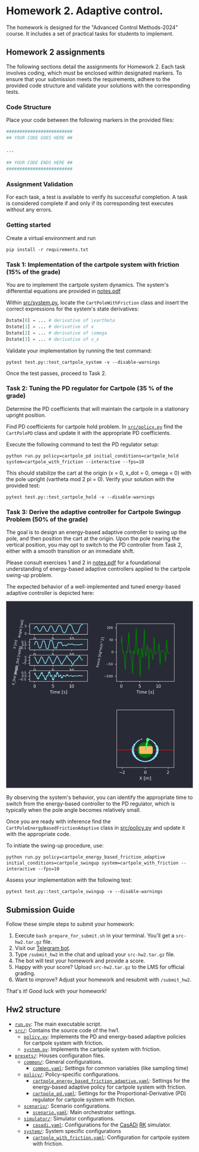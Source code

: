 # Homework 2. Adaptive control.

The homework is designed for the "Advanced Control Methods-2024" course. It includes a set of practical tasks for students to implement.

## Homework 2 assignments

The following sections detail the assignments for Homework 2. 
Each task involves coding, which must be enclosed within designated markers. 
To ensure that your submission meets the requirements, adhere to the provided code structure and validate your solutions with the corresponding tests.

### Code Structure

Place your code between the following markers in the provided files:

```python
#########################
## YOUR CODE GOES HERE ##

...

## YOUR CODE ENDS HERE ##
#########################
```

### Assignment Validation

For each task, a test is available to verify its successful completion. A task is considered complete if and only if its corresponding test executes without any errors.

### Getting started

Create a virtual environment and run
```
pip install -r requirements.txt
```

### Task 1: Implementation of the cartpole system with friction (15% of the grade)

You are to implement the cartpole system dynamics. The system's differential equations are provided in [notes.pdf](./notes.pdf)

Within [src/system.py](./src/system.py), locate the `CartPoleWithFriction` class and insert the correct expressions for the system's state derivatives:
```python
Dstate[0] = ... # derivative of \vartheta 
Dstate[1] = ... # derivative of x
Dstate[2] = ... # derivative of \omega
Dstate[3] = ... # derivative of v_x
```

Validate your implementation by running the test command:

```shell
pytest test.py::test_cartpole_system -v --disable-warnings  
```

Once the test passes, proceed to Task 2.

### Task 2: Tuning the PD regulator for Cartpole (35 % of the grade)

Determine the PD coefficients that will maintain the cartpole in a stationary upright position.

Find PD coefficients for cartpole hold problem. 
In [`src/policy.py`](./src/policy.py) find the `CartPolePD` class and update it with the appropriate PD coefficients.

Execute the following command to test the PD regulator setup:

```shell
python run.py policy=cartpole_pd initial_conditions=cartpole_hold system=cartpole_with_friction --interactive --fps=10 
```

This should stabilize the cart at the origin (x = 0, x_dot = 0, omega = 0) with the pole upright (vartheta mod 2 pi = 0). Verify your solution with the provided test:

```shell
pytest test.py::test_cartpole_hold -v --disable-warnings 
```

### Task 3: Derive the adaptive controller for Cartpole Swingup Problem (50% of the grade)

The goal is to design an energy-based adaptive controller to swing up the pole, and then position the cart at the origin. Upon the pole nearing the vertical position, you may opt to switch to the PD controller from Task 2, either with a smooth transition or an immediate shift.

Please consult exercises 1 and 2 in [notes.pdf](./notes.pdf) for a foundational understanding of energy-based adaptive controllers applied to the cartpole swing-up problem.

The expected behavior of a well-implemented and tuned energy-based adaptive controller is depicted here:

![alt text](./gfx/image.png)

By observing the system's behavior, you can identify the appropriate time to switch from the energy-based controller to the PD regulator, which is typically when the pole angle becomes relatively small.

Once you are ready with inference find the `CartPoleEnergyBasedFrictionAdaptive` class in [src/policy.py](./src/policy.py) and update it with the appropriate code.

To initiate the swing-up procedure, use:

```shell
python run.py policy=cartpole_energy_based_friction_adaptive initial_conditions=cartpole_swingup system=cartpole_with_friction --interactive --fps=10
```

Assess your implementation with the following test:

```shell
pytest test.py::test_cartpole_swingup -v --disable-warnings 
```

## Submission Guide

Follow these simple steps to submit your homework:

1. Execute `bash prepare_for_submit.sh` in your terminal. You'll get a `src-hw2.tar.gz` file.
2. Visit our [Telegram bot](https://t.me/aida_att_bot).
3. Type `/submit_hw2` in the chat and upload your `src-hw2.tar.gz` file.
4. The bot will test your homework and provide a score.
5. Happy with your score? Upload `src-hw2.tar.gz` to the LMS for official grading.
6. Want to improve? Adjust your homework and resubmit with `/submit_hw2`.

That's it! Good luck with your homework! 

## Hw2 structure

- [`run.py`](./run.py): The main executable script.
- [`src/`](./src/): Contains the source code of the hw1.
    - [`policy.py`](./src/policy.py): Implements the PD and energy-based adaptive policies for cartpole system with friction.
    - [`system.py`](./src/system.py): Implements the cartpole system with friction.
- [`presets/`](./presets/): Houses configuration files.
    - [`common/`](./presets/common): General configurations.
        - [`common.yaml`](./presets/common/common.yaml): Settings for common variables (like sampling time)
    - [`policy/`](./presets/policy/): Policy-specific configurations.
        - [`cartpole_energy_based_friction_adaptive.yaml`](./presets/policy/cartpole_energy_based_friction_adaptive.yaml): Settings for the energy-based adaptive policy for cartpole system with friction.
        - [`cartpole_pd.yaml`](./presets/policy/cartpole_pd.yaml): Settings for the Proportional-Derivative (PD) regulator for cartpole system with friction.
    - [`scenario/`](./presets/scenario/): Scenario configurations.
        - [`scenario.yaml`](./presets/scenario/scenario.yaml): Main orchestrator settings.
    - [`simulator/`](./presets/simulator/): Simulator configurations.
        - [`casadi.yaml`](./presets/simulator/casadi.yaml): Configurations for the [CasADi](https://web.casadi.org/) [RK](https://en.wikipedia.org/wiki/Runge%E2%80%93Kutta_methods) simulator.
    - [`system/`](./presets/system/): System specific configurations
        - [`cartpole_with_friction.yaml`](./presets/system/cartpole_with_friction.yaml): Configuration for cartpole system with friction.